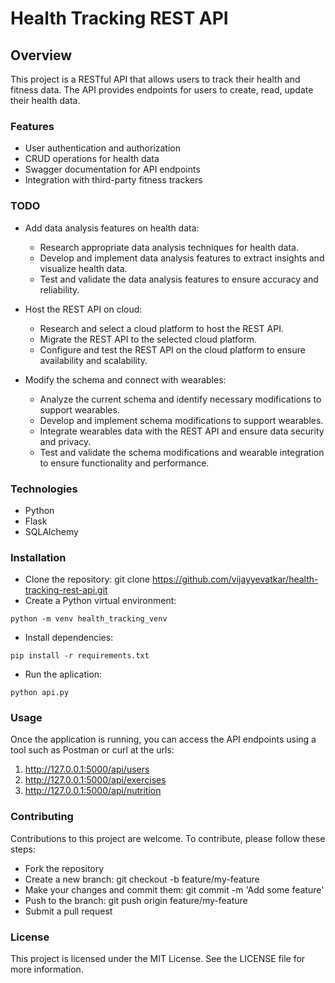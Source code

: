 # Health Tracking REST API

## Overview

This project is a RESTful API that allows users to track their health and fitness data. The API provides endpoints for users to create, read, update their health data.

### Features
* User authentication and authorization
* CRUD operations for health data
* Swagger documentation for API endpoints
* Integration with third-party fitness trackers

### TODO
* Add data analysis features on health data:
    - Research appropriate data analysis techniques for health data.
    - Develop and implement data analysis features to extract insights and visualize health data.
    - Test and validate the data analysis features to ensure accuracy and reliability.

* Host the REST API on cloud:
    - Research and select a cloud platform to host the REST API.
    - Migrate the REST API to the selected cloud platform.
    - Configure and test the REST API on the cloud platform to ensure availability and scalability.

* Modify the schema and connect with wearables:
    - Analyze the current schema and identify necessary modifications to support wearables.
    - Develop and implement schema modifications to support wearables.
    - Integrate wearables data with the REST API and ensure data security and privacy.
    - Test and validate the schema modifications and wearable integration to ensure functionality and performance.

### Technologies

* Python
* Flask
* SQLAlchemy

### Installation

* Clone the repository: git clone https://github.com/vijayyevatkar/health-tracking-rest-api.git
* Create a Python virtual environment:
```
python -m venv health_tracking_venv
```
* Install dependencies:
```
pip install -r requirements.txt
```
* Run the aplication: 
```
python api.py
```

### Usage

Once the application is running, you can access the API endpoints using a tool such as Postman or curl at the urls:
1. http://127.0.0.1:5000/api/users
2. http://127.0.0.1:5000/api/exercises
3. http://127.0.0.1:5000/api/nutrition


### Contributing

Contributions to this project are welcome. To contribute, please follow these steps:

* Fork the repository
* Create a new branch: git checkout -b feature/my-feature
* Make your changes and commit them: git commit -m 'Add some feature'
* Push to the branch: git push origin feature/my-feature
* Submit a pull request

### License

This project is licensed under the MIT License. See the LICENSE file for more information.